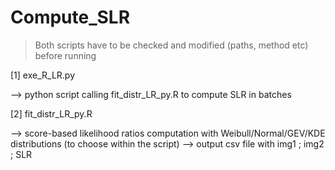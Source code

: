 # Compute_SLR

> Both scripts have to be checked and modified (paths, method etc) before running


[1] exe_R_LR.py

--> python script calling fit_distr_LR_py.R to compute SLR in batches


[2] fit_distr_LR_py.R

--> score-based likelihood ratios computation with Weibull/Normal/GEV/KDE distributions (to choose within the script)
--> output csv file with img1 ; img2 ; SLR
